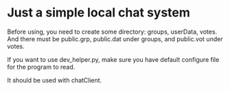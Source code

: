 # Just a simple local chat system

Before using, you need to create some directory: groups, userData, votes.
And there must be public.grp, public.dat under groups, and public.vot under votes.

If you want to use dev_helper.py, make sure you have default configure file for the program to read.

It should be used with chatClient.
